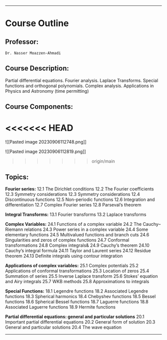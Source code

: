 ***

# Course Outline

## Professor:
	Dr. Nasser Moazzen-Ahmadi

## **Course Description:**

Partial differential equations. Fourier analysis. Laplace Transforms. Special functions and orthogonal polynomials. Complex analysis. Applications in Physics and Astronomy (time permitting)
## Course Components:

<<<<<<< HEAD
=======
![[Pasted image 20230906112748.png]]

![[Pasted image 20230906112819.png]]
>>>>>>> origin/main
## Topics:

**Fourier series:**
	12.1 The Dirichlet conditions
	12.2 The Fourier coefficients
	12.3 Symmetry considerations
	12.3 Symmetry considerations
	12.4 Discontinuous functions
	12.5 Non-periodic functions
	12.6 Integration and differentiation
	12.7 Complex Fourier series
	12.8 Parseval’s theorem

**Integral Transforms:**
	13.1 Fourier transforms
	13.2 Laplace transforms

**Complex Variables:**
	24.1 Functions of a complex variable
	24.2 The Cauchy–Riemann relations
	24.3 Power series in a complex variable
	24.4 Some elementary functions
	24.5 Multivalued functions and branch cuts
	24.6 Singularities and zeros of complex functions
	24.7 Conformal transformations
	24.8 Complex integrals&
	24.9 Cauchy’s theorem
	24.10 Cauchy’s integral formula
	24.11 Taylor and Laurent series
	24.12 Residue theorem
	24.13 Definite integrals using contour integration

**Applications of complex variables:**
	25.1 Complex potentials
	25.2 Applications of conformal transformations
	25.3 Location of zeros
	25.4 Summation of series
	25.5 Inverse Laplace transform
	25.6 Stokes’ equation and Airy integrals
	25.7 WKB methods
	25.8 Approximations to integrals

**Special Functions:**
	18.1 Legendre functions
	18.2 Associated Legendre functions
	18.3 Spherical harmonics
	18.4 Chebyshev functions
	18.5 Bessel functions
	18.6 Spherical Bessel functions
	18.7 Laguerre functions
	18.8 Associated Laguerre functions
	18.9 Hermite functions

**Partial differential equations: general and particular solutions**
	20.1 Important partial differential equations
	20.2 General form of solution
	20.3 General and particular solutions
	20.4 The wave equation

***
